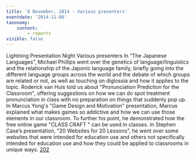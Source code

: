 ```yaml
---
title: '8 November, 2014 - Various presenters'
eventdate: '2014-11-08'
taxonomy:
    content:
        - reports
visible: false
---
```


Lightning Presentation Night
Various presenters
In “The Japanese Languages”, Michael Phillips went over the genetics of language/linguistics and the relationship of the Japonic language family, briefly going into the different language groups across the world and the debate of which groups are related or not, as well as touching on diglossia and how it applies to the topic.
Roderick van Huis told us about "Pronunciation Prediction for the Classroom", offering suggestions on how we can do spot treatment pronunciation in class with no preparation on things that suddenly pop up.
In Marcus Yong's "Game Design and Motivation" presentation, Marcus explained what makes games so addictive and how we can use those elements in our classroom. To further his point, he demonstrated how the free online game "CLASS CRAFT " can be used in classes.
In Stephen Case’s presentation, "20 Websites for 20 Lessons", he went over some websites that were intended for education use and others not specifically intended for education use and how they could be applied to classrooms in unique ways.
<a href="/chapters/kq/schedule/2012/november/10">202</a>
